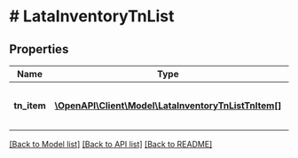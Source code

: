 # # LataInventoryTnList

## Properties

Name | Type | Description | Notes
------------ | ------------- | ------------- | -------------
**tn_item** | [**\OpenAPI\Client\Model\LataInventoryTnListTnItem[]**](LataInventoryTnListTnItem.md) | Contains requested telephone number(s) | [optional]

[[Back to Model list]](../../README.md#models) [[Back to API list]](../../README.md#endpoints) [[Back to README]](../../README.md)
